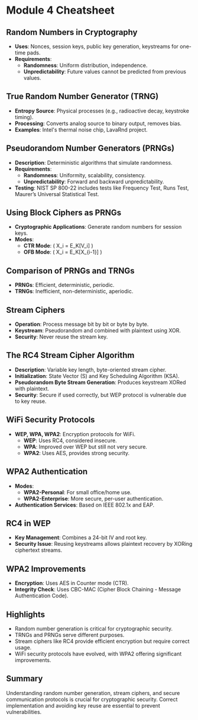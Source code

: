 # Module 4 Cheatsheet

## Random Numbers in Cryptography
- **Uses**: Nonces, session keys, public key generation, keystreams for one-time pads.
- **Requirements**:
  - **Randomness**: Uniform distribution, independence.
  - **Unpredictability**: Future values cannot be predicted from previous values.

## True Random Number Generator (TRNG)
- **Entropy Source**: Physical processes (e.g., radioactive decay, keystroke timing).
- **Processing**: Converts analog source to binary output, removes bias.
- **Examples**: Intel's thermal noise chip, LavaRnd project.

## Pseudorandom Number Generators (PRNGs)
- **Description**: Deterministic algorithms that simulate randomness.
- **Requirements**:
  - **Randomness**: Uniformity, scalability, consistency.
  - **Unpredictability**: Forward and backward unpredictability.
- **Testing**: NIST SP 800-22 includes tests like Frequency Test, Runs Test, Maurer’s Universal Statistical Test.

## Using Block Ciphers as PRNGs
- **Cryptographic Applications**: Generate random numbers for session keys.
- **Modes**:
  - **CTR Mode**: \( X_i = E_K[V_i] \)
  - **OFB Mode**: \( X_i = E_K[X_{i-1}] \)

## Comparison of PRNGs and TRNGs
- **PRNGs**: Efficient, deterministic, periodic.
- **TRNGs**: Inefficient, non-deterministic, aperiodic.

## Stream Ciphers
- **Operation**: Process message bit by bit or byte by byte.
- **Keystream**: Pseudorandom and combined with plaintext using XOR.
- **Security**: Never reuse the stream key.

## The RC4 Stream Cipher Algorithm
- **Description**: Variable key length, byte-oriented stream cipher.
- **Initialization**: State Vector (S) and Key Scheduling Algorithm (KSA).
- **Pseudorandom Byte Stream Generation**: Produces keystream XORed with plaintext.
- **Security**: Secure if used correctly, but WEP protocol is vulnerable due to key reuse.

## WiFi Security Protocols
- **WEP, WPA, WPA2**: Encryption protocols for WiFi.
  - **WEP**: Uses RC4, considered insecure.
  - **WPA**: Improved over WEP but still not very secure.
  - **WPA2**: Uses AES, provides strong security.

## WPA2 Authentication
- **Modes**:
  - **WPA2-Personal**: For small office/home use.
  - **WPA2-Enterprise**: More secure, per-user authentication.
- **Authentication Services**: Based on IEEE 802.1x and EAP.

## RC4 in WEP
- **Key Management**: Combines a 24-bit IV and root key.
- **Security Issue**: Reusing keystreams allows plaintext recovery by XORing ciphertext streams.

## WPA2 Improvements
- **Encryption**: Uses AES in Counter mode (CTR).
- **Integrity Check**: Uses CBC-MAC (Cipher Block Chaining - Message Authentication Code).

## Highlights
- Random number generation is critical for cryptographic security.
- TRNGs and PRNGs serve different purposes.
- Stream ciphers like RC4 provide efficient encryption but require correct usage.
- WiFi security protocols have evolved, with WPA2 offering significant improvements.

## Summary
Understanding random number generation, stream ciphers, and secure communication protocols is crucial for cryptographic security. Correct implementation and avoiding key reuse are essential to prevent vulnerabilities.